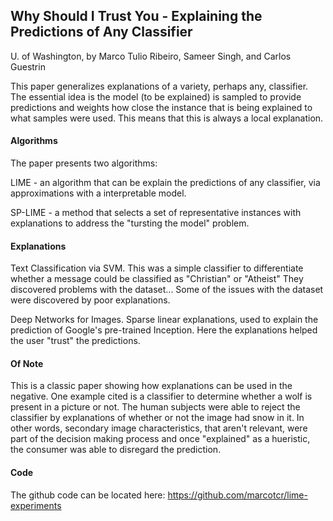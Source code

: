 ## Why Should I Trust You - Explaining the Predictions of Any Classifier

U. of Washington, by Marco Tulio Ribeiro, Sameer Singh, and Carlos Guestrin

This paper generalizes explanations of a variety, perhaps any, classifier.  The
essential idea is the model (to be explained) is sampled to provide predictions
and weights how close the instance that is being explained to what samples
were used.  This means that this is always a local explanation.

#### Algorithms

The paper presents two algorithms:

LIME - an algorithm that can be explain the predictions of any classifier, via
approximations with a interpretable model.

SP-LIME - a method that selects a set of representative instances with explanations
to address the "tursting the model" problem.

#### Explanations

Text Classification via SVM.  This was a simple classifier to differentiate whether
a message could be classified as "Christian" or "Atheist"  They discovered problems
with the dataset...  Some of the issues with the dataset were discovered by
poor explanations.

Deep Networks for Images.  Sparse linear explanations, used to explain the prediction
of Google's pre-trained Inception.  Here the explanations helped the user "trust"
the predictions.

#### Of Note

This is a classic paper showing how explanations can be used in the negative.  One
example cited is a classifier to determine whether a wolf is present in a picture
or not.  The human subjects were able to reject the classifier by explanations
of whether or not the image had snow in it.  In other words, secondary image
characteristics, that aren't relevant, were part of the decision making process
and once "explained" as a hueristic, the consumer was able to disregard the
prediction.


#### Code

The github code can be located here:
https://github.com/marcotcr/lime-experiments